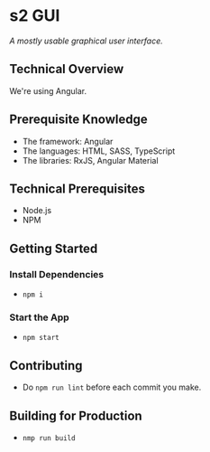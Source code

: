 # s2 GUI
*A mostly usable graphical user interface.*

## Technical Overview
We're using Angular.

## Prerequisite Knowledge
- The framework: Angular
- The languages: HTML, SASS, TypeScript
- The libraries: RxJS, Angular Material

## Technical Prerequisites
- Node.js
- NPM

## Getting Started

### Install Dependencies
- `npm i`

### Start the App
- `npm start`

## Contributing
- Do `npm run lint` before each commit you make.

## Building for Production
- `nmp run build`
